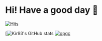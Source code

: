 # Hi! Have a good day 👋

[![Hits](https://hits.seeyoufarm.com/api/count/incr/badge.svg?url=https%3A%2F%2Fgithub.com%2FKir93%2FKir93&count_bg=%2379C83D&title_bg=%23555555&icon=&icon_color=%23E7E7E7&title=hits&edge_flat=false)](https://hits.seeyoufarm.com)

[![Kir93's GitHub stats](https://github-readme-stats.vercel.app/api?username=anuraghazra&show_icons=true&theme=radical)
[![opgc](https://api.opgc.me/githubs/users/Kir93/tag/?theme=dracula)](https://opgc.me/#/users/Kir93)

